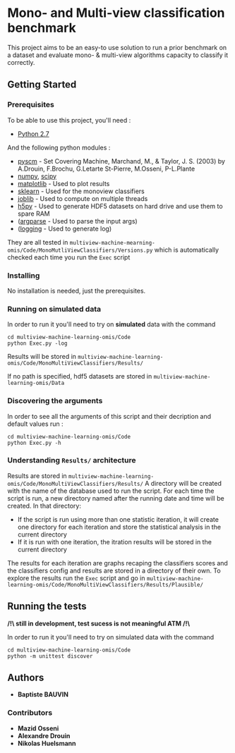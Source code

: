 # Mono- and Multi-view classification benchmark

This project aims to be an easy-to use solution to run a prior benchmark on a dataset and evaluate mono- & multi-view algorithms capacity to classify it correctly.

## Getting Started

### Prerequisites

To be able to use this project, you'll need :

* [Python 2.7](http://www.dropwizard.io/1.0.2/docs/)

And the following python modules :
* [pyscm](https://github.com/aldro61/pyscm) - Set Covering Machine, Marchand, M., & Taylor, J. S. (2003) by A.Drouin, F.Brochu, G.Letarte St-Pierre, M.Osseni, P-L.Plante
* [numpy](http://www.numpy.org/), [scipy](https://scipy.org/)
* [matplotlib](http://matplotlib.org/) - Used to plot results
* [sklearn](http://scikit-learn.org/stable/) - Used for the monoview classifiers
* [joblib](https://pypi.python.org/pypi/joblib) - Used to compute on multiple threads
* [h5py](www.h5py.org) - Used to generate HDF5 datasets on hard drive and use them to spare RAM
* ([argparse](https://docs.python.org/3/library/argparse.html) - Used to parse the input args)
* ([logging](https://docs.python.org/2/library/logging.html) - Used to generate log)

They are all tested in  `multiview-machine-mearning-omis/Code/MonoMutliViewClassifiers/Versions.py` which is automatically checked each time you run the `Exec` script

### Installing

No installation is needed, just the prerequisites.

### Running on simulated data

In order to run it you'll need to try on **simulated** data with the command
```
cd multiview-machine-learning-omis/Code
python Exec.py -log
```
Results will be stored in `multiview-machine-learning-omis/Code/MonoMultiViewClassifiers/Results/`

If no path is specified, hdf5 datasets are stored in `multiview-machine-learning-omis/Data`


### Discovering the arguments

In order to see all the arguments of this script and their decription and default values run :
```
cd multiview-machine-learning-omis/Code
python Exec.py -h
```


### Understanding `Results/` architecture

Results are stored in `multiview-machine-learning-omis/Code/MonoMultiViewClassifiers/Results/`
A directory will be created with the name of the database used to run the script.
For each time the script is run, a new directory named after the running date and time will be created.
In that directory:
* If the script is run using more than one statistic iteration, it will create one directory for each iteration and store the statistical analysis in the current directory 
* If it is run with one iteration, the itration results will be stored in the current directory

The results for each iteration are graphs recaping the classifiers scores and the classifiers config and results are stored in a directory of their own.
To explore the results run the `Exec` script and go in `multiview-machine-learning-omis/Code/MonoMultiViewClassifiers/Results/Plausible/`


## Running the tests

**/!\ still in development, test sucess is not meaningful ATM /!\\**

In order to run it you'll need to try on simulated data with the command
```
cd multiview-machine-learning-omis/Code
python -m unittest discover
```

## Authors

* **Baptiste BAUVIN**

### Contributors

* **Mazid Osseni**
* **Alexandre Drouin**
* **Nikolas Huelsmann**
